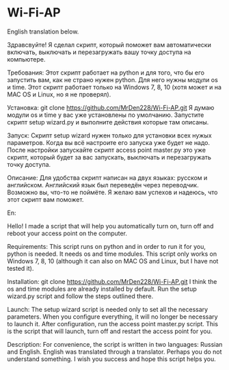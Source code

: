 # Wi-Fi-AP

English translation below.

Здравсвуйте! Я сделал скрипт, который поможет вам автоматически включать, выключать и перезагружать вашу точку доступа на компьютере.

Требования:
Этот скрипт работает на python и для того, что бы его запустить вам,  как не страно нужен python.
Для него нужны модули os и time.
Этот скрипт работает только на Windows 7, 8, 10 (хотя может и на MAC OS и Linux, но я не проверял).

Установка:
git clone https://github.com/MrDen228/Wi-Fi-AP.git
Я думаю модули os и time у вас уже установлены по умолчанию.
Запустите скрипт setup wizard.py и выполните действия которые там описаны.

Запуск:
Скрипт setup wizard нужен только для установки всех нужых параметров. Когда вы всё настроите его запуска уже будет не надо.
После настройки запускайте скрипт access point master.py это уже скрипт, который будет за вас запускать, выключать и перезагружать точку доступа.

Описание:
Для удобства скрипт написан на двух языках: русском и английском. Английский язык был переведён через переводчик. Возможно вы, что-то не поймёте.
Я желаю вам успехов и надеюсь, что этот скрипт вам поможет.




En:


Hello! I made a script that will help you automatically turn on, turn off and reboot your access point on the computer.

Requirements:
This script runs on python and in order to run it for you, python is needed.
It needs os and time modules.
This script only works on Windows 7, 8, 10 (although it can also on MAC OS and Linux, but I have not tested it).

Installation:
git clone https://github.com/MrDen228/Wi-Fi-AP.git
I think the os and time modules are already installed by default.
Run the setup wizard.py script and follow the steps outlined there.

Launch:
The setup wizard script is needed only to set all the necessary parameters. When you configure everything, it will no longer be necessary to launch it.
After configuration, run the access point master.py script. This is the script that will launch, turn off and restart the access point for you.

Description:
For convenience, the script is written in two languages: Russian and English. English was translated through a translator. Perhaps you do not understand something.
I wish you success and hope this script helps you.
